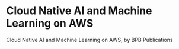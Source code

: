 # Cloud Native AI and Machine Learning on AWS
 Cloud Native AI and Machine Learning on AWS, by BPB Publications

